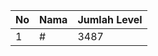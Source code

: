 | No | Nama            | Jumlah Level |
|----|-----------------|--------------|
| 1  | #    |    3487        |
